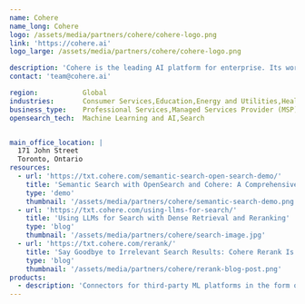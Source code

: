 ```yaml
---
name: Cohere
name_long: Cohere
logo: /assets/media/partners/cohere/cohere-logo.png
link: 'https://cohere.ai'
logo_large: /assets/media/partners/cohere/cohere-logo.png

description: 'Cohere is the leading AI platform for enterprise. Its world-class AI is uniquely suited to the needs of business, unlocking unprecedented ease-of-use, accessibility, and data privacy. Cohere’s platform is cloud-agnostic, accessible through API as a managed service, and can be deployed on virtual private cloud (VPC) or on premise.'
contact: 'team@cohere.ai'

region:           Global
industries:       Consumer Services,Education,Energy and Utilities,Healthcare,Media and Entertainment,Public Sector,Non-Profit,Software and Technology,Business Services,Financial Services
business_type:    Professional Services,Managed Services Provider (MSP)
opensearch_tech:  Machine Learning and AI,Search


main_office_location: |
  171 John Street
  Toronto, Ontario
resources:
  - url: 'https://txt.cohere.com/semantic-search-open-search-demo/'
    title: 'Semantic Search with OpenSearch and Cohere: A Comprehensive Demo'
    type: 'demo'
    thumbnail: '/assets/media/partners/cohere/semantic-search-demo.png'
  - url: 'https://txt.cohere.com/using-llms-for-search/'
    title: 'Using LLMs for Search with Dense Retrieval and Reranking'
    type: 'blog'
    thumbnail: '/assets/media/partners/cohere/search-image.jpg'
  - url: 'https://txt.cohere.com/rerank/'
    title: 'Say Goodbye to Irrelevant Search Results: Cohere Rerank Is Here'
    type: 'blog'
    thumbnail: '/assets/media/partners/cohere/rerank-blog-post.png'
products:
  - description: 'Connectors for third-party ML platforms in the form of an embedding model and a reranker model'
---
```

